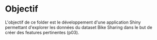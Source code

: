 # Objectif

L'objectif de ce folder est le développement d'une application Shiny permettant d'explorer les données du dataset Bike Sharing dans le but de créer des features pertinentes (p03).